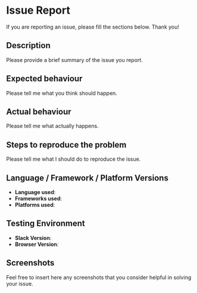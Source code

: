 # Issue Report

If you are reporting an issue, please fill the sections below. Thank you!

## Description

Please provide a brief summary of the issue you report.

## Expected behaviour

Please tell me what you think should happen.

## Actual behaviour

Please tell me what actually happens.

## Steps to reproduce the problem

Please tell me what I should do to reproduce the issue.

## Language / Framework / Platform Versions

* **Language used**:
* **Frameworks used**:
* **Platforms used**:

## Testing Environment

* **Slack Version**:
* **Browser Version**:

## Screenshots

Feel free to insert here any screenshots that you consider helpful in solving your issue.
